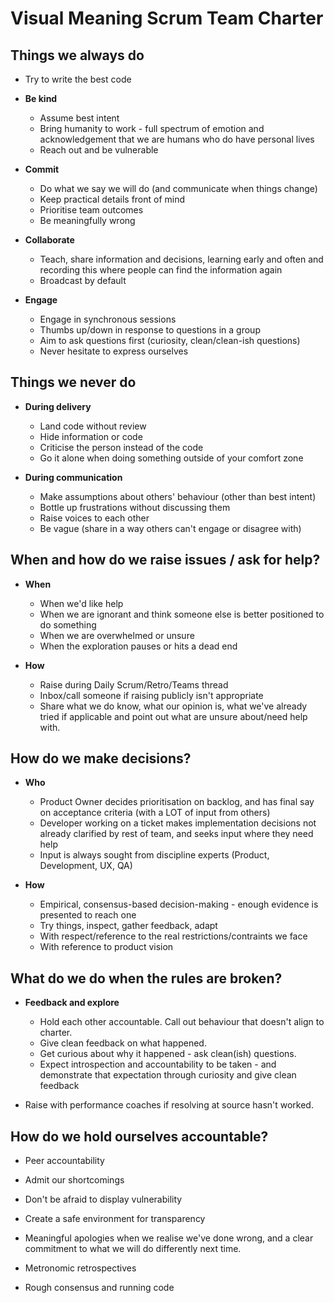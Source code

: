 # Visual Meaning Scrum Team Charter

## Things we always do

- Try to write the best code

- **Be kind**
  - Assume best intent
  - Bring humanity to work - full spectrum of emotion and acknowledgement that we are humans who do have personal lives
  - Reach out and be vulnerable

- **Commit**
  - Do what we say we will do (and communicate when things change)
  - Keep practical details front of mind
  - Prioritise team outcomes
  - Be meaningfully wrong

- **Collaborate**
  - Teach, share information and decisions, learning early and often and recording this where people can find the information again
  - Broadcast by default

- **Engage**
  - Engage in synchronous sessions
  - Thumbs up/down in response to questions in a group
  - Aim to ask questions first (curiosity, clean/clean-ish questions)
  - Never hesitate to express ourselves

## Things we never do

- **During delivery**
  - Land code without review
  - Hide information or code
  - Criticise the person instead of the code
  - Go it alone when doing something outside of your comfort zone

- **During communication**
  - Make assumptions about others' behaviour (other than best intent)
  - Bottle up frustrations without discussing them
  - Raise voices to each other
  - Be vague (share in a way others can't engage or disagree with)

## When and how do we raise issues / ask for help?

- **When**
  - When we'd like help
  - When we are ignorant and think someone else is better positioned to do something
  - When we are overwhelmed or unsure
  - When the exploration pauses or hits a dead end

- **How**
  - Raise during Daily Scrum/Retro/Teams thread
  - Inbox/call someone if raising publicly isn't appropriate
  - Share what we do know, what our opinion is, what we've already tried if applicable and point out what are unsure about/need help with.

## How do we make decisions?

- **Who**
  - Product Owner decides prioritisation on backlog, and has final say on acceptance criteria (with a LOT of input from others)
  - Developer working on a ticket makes implementation decisions not already clarified by rest of team, and seeks input where they need help
  - Input is always sought from discipline experts (Product, Development, UX, QA)

- **How**
  - Empirical, consensus-based decision-making - enough evidence is presented to reach one
  - Try things, inspect, gather feedback, adapt
  - With respect/reference to the real restrictions/contraints we face
  - With reference to product vision

## What do we do when the rules are broken?

- **Feedback and explore**
  - Hold each other accountable. Call out behaviour that doesn't align to charter.
  - Give clean feedback on what happened.
  - Get curious about why it happened - ask clean(ish) questions.
  - Expect introspection and accountability to be taken - and demonstrate that expectation through curiosity and give clean feedback

- Raise with performance coaches if resolving at source hasn't worked.

## How do we hold ourselves accountable?

- Peer accountability
- Admit our shortcomings
- Don't be afraid to display vulnerability
- Create a safe environment for transparency
- Meaningful apologies when we realise we've done wrong, and a clear commitment to what we will do differently next time.

- Metronomic retrospectives
- Rough consensus and running code
